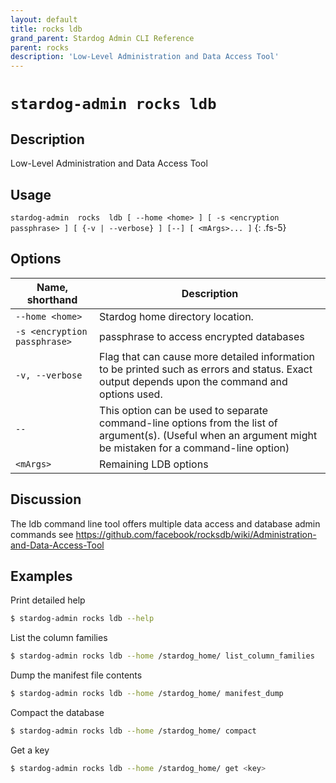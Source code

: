 ```yaml
---
layout: default
title: rocks ldb
grand_parent: Stardog Admin CLI Reference
parent: rocks
description: 'Low-Level Administration and Data Access Tool'
---
```


#  `stardog-admin rocks ldb` 
## Description
Low-Level Administration and Data Access Tool<br>
## Usage
`stardog-admin  rocks  ldb [ --home <home> ] [ -s <encryption passphrase> ] [ {-v | --verbose} ] [--] [ <mArgs>... ]`
{: .fs-5}
## Options

Name, shorthand | Description 
---|---
`--home <home>` | Stardog home directory location.
`-s <encryption passphrase>` | passphrase to access encrypted databases
`-v, --verbose` | Flag that can cause more detailed information to be printed such as errors and status. Exact output depends upon the command and options used.
`--` | This option can be used to separate command-line options from the list of argument(s). (Useful when an argument might be mistaken for a command-line option)
`<mArgs>` | Remaining LDB options

## Discussion
The ldb command line tool offers multiple data access and database admin commands see https://github.com/facebook/rocksdb/wiki/Administration-and-Data-Access-Tool

## Examples
Print detailed help
```bash
$ stardog-admin rocks ldb --help
```
List the column families
```bash
$ stardog-admin rocks ldb --home /stardog_home/ list_column_families
```
Dump the manifest file contents
```bash
$ stardog-admin rocks ldb --home /stardog_home/ manifest_dump
```
Compact the database
```bash
$ stardog-admin rocks ldb --home /stardog_home/ compact
```
Get a key
```bash
$ stardog-admin rocks ldb --home /stardog_home/ get <key>
```

